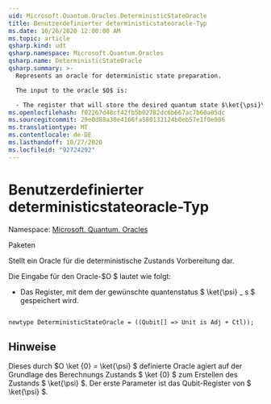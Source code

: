 ```yaml
---
uid: Microsoft.Quantum.Oracles.DeterministicStateOracle
title: Benutzerdefinierter deterministicstateoracle-Typ
ms.date: 10/26/2020 12:00:00 AM
ms.topic: article
qsharp.kind: udt
qsharp.namespace: Microsoft.Quantum.Oracles
qsharp.name: DeterministicStateOracle
qsharp.summary: >-
  Represents an oracle for deterministic state preparation.

  The input to the oracle $O$ is:

  - The register that will store the desired quantum state $\ket{\psi}\_s$.
ms.openlocfilehash: f02267d48cf42fb5b02782dc6b667ac7b60a05dc
ms.sourcegitcommit: 29e0d88a30e4166fa580132124b0eb57e1f0e986
ms.translationtype: MT
ms.contentlocale: de-DE
ms.lasthandoff: 10/27/2020
ms.locfileid: "92724292"
---
```

# <a name="deterministicstateoracle-user-defined-type"></a>Benutzerdefinierter deterministicstateoracle-Typ

Namespace: [Microsoft. Quantum. Oracles](xref:Microsoft.Quantum.Oracles)

Paketen [](https://nuget.org/packages/)


Stellt ein Oracle für die deterministische Zustands Vorbereitung dar.

Die Eingabe für den Oracle-$O $ lautet wie folgt:

- Das Register, mit dem der gewünschte quantenstatus $ \ket{\psi} \_ s $ gespeichert wird.

```qsharp

newtype DeterministicStateOracle = ((Qubit[] => Unit is Adj + Ctl));
```



## <a name="remarks"></a>Hinweise

Dieses durch $O \ket {0} = \ket{\psi} $ definierte Oracle agiert auf der Grundlage des Berechnungs Zustands $ \ket {0} $ zum Erstellen des Zustands $ \ket{\psi} $.
Der erste Parameter ist das Qubit-Register von $ \ket{\psi} $.